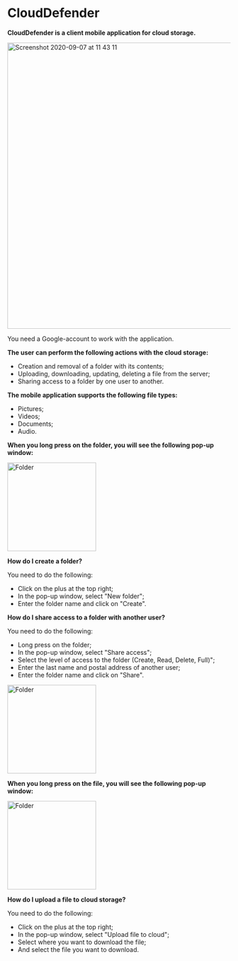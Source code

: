 # CloudDefender

**CloudDefender is a client mobile application for cloud storage.**

<img width="646" alt="Screenshot 2020-09-07 at 11 43 11" src="https://user-images.githubusercontent.com/39344407/92367713-73e5fb00-f0ff-11ea-9e13-8b8cb3e0dc34.png">

You need a Google-account to work with the application.

**The user can perform the following actions with the cloud storage:**

* Creation and removal of a folder with its contents;
* Uploading, downloading, updating, deleting a file from the server;
* Sharing access to a folder by one user to another.

**The mobile application supports the following file types:**
* Pictures;
* Videos;
* Documents;
* Audio.

**When you long press on the folder, you will see the following pop-up window:**

<img width="200" alt="Folder" src="https://user-images.githubusercontent.com/39344407/92372359-7d726180-f105-11ea-92ae-be0db41f5b19.png">

**How do I create a folder?**

You need to do the following:
* Click on the plus at the top right;
* In the pop-up window, select "New folder";
* Enter the folder name and click on "Create".

**How do I share access to a folder with another user?**

You need to do the following:
* Long press on the folder;
* In the pop-up window, select "Share access";
* Select the level of access to the folder (Create, Read, Delete, Full)";
* Enter the last name and postal address of another user;
* Enter the folder name and click on "Share".
<img width="200" alt="Folder" src="https://user-images.githubusercontent.com/39344407/92372742-0be6e300-f106-11ea-9646-7763df5ecfe6.png">

**When you long press on the file, you will see the following pop-up window:**

<img width="200" alt="Folder" src="https://user-images.githubusercontent.com/39344407/92373770-806e5180-f107-11ea-9a5f-dbfa7824548d.png">

**How do I upload a file to cloud storage?**

You need to do the following:
* Click on the plus at the top right;
* In the pop-up window, select "Upload file to cloud";
* Select where you want to download the file;
* And select the file you want to download.

